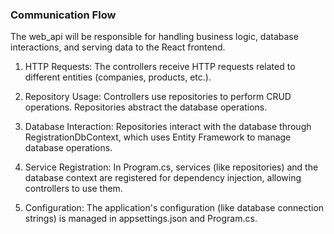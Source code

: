 ### Communication Flow

The web_api will be responsible for handling business logic, database interactions, and serving data to the React frontend.

1. HTTP Requests: The controllers receive HTTP requests related to different entities (companies, products, etc.).

2. Repository Usage: Controllers use repositories to perform CRUD operations. Repositories abstract the database operations.

3. Database Interaction: Repositories interact with the database through RegistrationDbContext, which uses Entity Framework to manage database operations.

4. Service Registration: In Program.cs, services (like repositories) and the database context are registered for dependency injection, allowing controllers to use them.

5. Configuration: The application's configuration (like database connection strings) is managed in appsettings.json and Program.cs.
